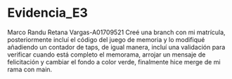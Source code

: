 # Evidencia_E3
Marco Randu Retana Vargas-A01709521
Creé una branch con mi matrícula, posteriormente incluí el código del juego de memoria
y lo modifiqué añadiendo un contador de taps, de igual manera, incluí una validación para 
verificar cuando está completo el memorama, arrojar un mensaje de felicitación y cambiar
 el fondo a color verde, finalmente hice merge de mi rama con main.
